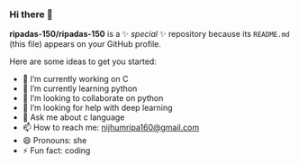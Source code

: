 ### Hi there 👋


**ripadas-150/ripadas-150** is a ✨ _special_ ✨ repository because its `README.md` (this file) appears on your GitHub profile.

Here are some ideas to get you started:

- 🔭 I’m currently working on C
- 🌱 I’m currently learning python
- 👯 I’m looking to collaborate on python
- 🤔 I’m looking for help with deep learning
- 💬 Ask me about c language
- 📫 How to reach me: nijhumripa160@gmail.com
- 😄 Pronouns: she
- ⚡ Fun fact: coding


